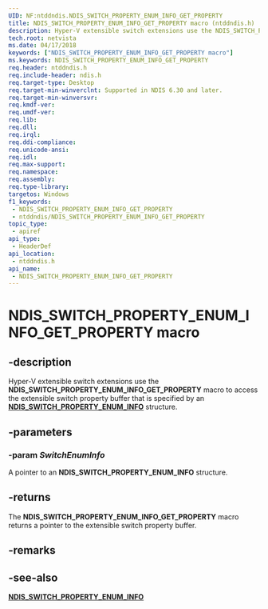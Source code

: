 ```yaml
---
UID: NF:ntddndis.NDIS_SWITCH_PROPERTY_ENUM_INFO_GET_PROPERTY
title: NDIS_SWITCH_PROPERTY_ENUM_INFO_GET_PROPERTY macro (ntddndis.h)
description: Hyper-V extensible switch extensions use the NDIS_SWITCH_PROPERTY_ENUM_INFO_GET_PROPERTY macro to access the extensible switch property buffer that is specified by an NDIS_SWITCH_PROPERTY_ENUM_INFO structure.
tech.root: netvista
ms.date: 04/17/2018
keywords: ["NDIS_SWITCH_PROPERTY_ENUM_INFO_GET_PROPERTY macro"]
ms.keywords: NDIS_SWITCH_PROPERTY_ENUM_INFO_GET_PROPERTY
req.header: ntddndis.h
req.include-header: ndis.h
req.target-type: Desktop
req.target-min-winverclnt: Supported in NDIS 6.30 and later.
req.target-min-winversvr: 
req.kmdf-ver: 
req.umdf-ver: 
req.lib: 
req.dll: 
req.irql: 
req.ddi-compliance: 
req.unicode-ansi: 
req.idl: 
req.max-support: 
req.namespace: 
req.assembly: 
req.type-library: 
targetos: Windows
f1_keywords:
 - NDIS_SWITCH_PROPERTY_ENUM_INFO_GET_PROPERTY
 - ntddndis/NDIS_SWITCH_PROPERTY_ENUM_INFO_GET_PROPERTY
topic_type:
 - apiref
api_type:
 - HeaderDef
api_location:
 - ntddndis.h
api_name:
 - NDIS_SWITCH_PROPERTY_ENUM_INFO_GET_PROPERTY
---
```


# NDIS_SWITCH_PROPERTY_ENUM_INFO_GET_PROPERTY macro


## -description

Hyper-V extensible switch extensions use the **NDIS_SWITCH_PROPERTY_ENUM_INFO_GET_PROPERTY** macro to access the extensible switch property buffer that is specified by an [**NDIS_SWITCH_PROPERTY_ENUM_INFO**](ns-ntddndis-_ndis_switch_property_enum_info.md) structure.

## -parameters

### -param _SwitchEnumInfo_

A pointer to an **NDIS_SWITCH_PROPERTY_ENUM_INFO** structure.

## -returns

The **NDIS_SWITCH_PROPERTY_ENUM_INFO_GET_PROPERTY** macro returns a pointer to the extensible switch property buffer.

## -remarks

## -see-also

[**NDIS_SWITCH_PROPERTY_ENUM_INFO**](ns-ntddndis-_ndis_switch_property_enum_info.md)

